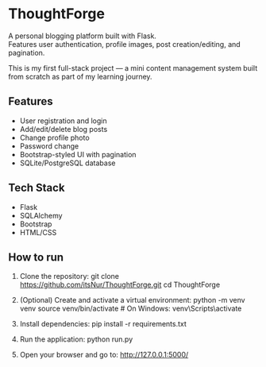 # ThoughtForge

A personal blogging platform built with Flask.  
Features user authentication, profile images, post creation/editing, and pagination.

This is my first full-stack project — a mini content management system built from scratch as part of my learning journey.

## Features
- User registration and login
- Add/edit/delete blog posts
- Change profile photo
- Password change
- Bootstrap-styled UI with pagination
- SQLite/PostgreSQL database

## Tech Stack
- Flask
- SQLAlchemy
- Bootstrap
- HTML/CSS

## How to run
1. Clone the repository:
git clone https://github.com/itsNur/ThoughtForge.git cd ThoughtForge

3. (Optional) Create and activate a virtual environment:
python -m venv venv source venv/bin/activate # On Windows: venv\Scripts\activate

3. Install dependencies:
pip install -r requirements.txt

4. Run the application:
python run.py

5. Open your browser and go to:
http://127.0.0.1:5000/
